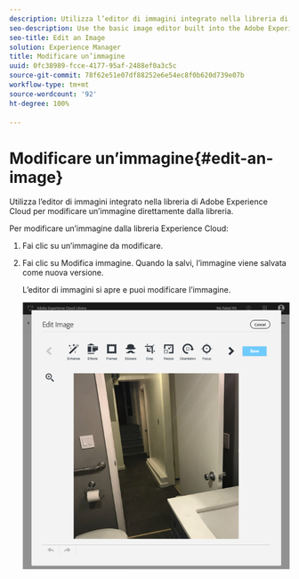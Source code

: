 ```yaml
---
description: Utilizza l’editor di immagini integrato nella libreria di Adobe Experience Cloud per modificare un’immagine direttamente dalla libreria.
seo-description: Use the basic image editor built into the Adobe Experience Cloud Library to edit an image on the fly from the library directly.
seo-title: Edit an Image
solution: Experience Manager
title: Modificare un’immagine
uuid: 0fc38989-fcce-4177-95af-2488ef0a3c5c
source-git-commit: 78f62e51e07df88252e6e54ec8f0b620d739e07b
workflow-type: tm+mt
source-wordcount: '92'
ht-degree: 100%

---
```



# Modificare un’immagine{#edit-an-image}

Utilizza l’editor di immagini integrato nella libreria di Adobe Experience Cloud per modificare un’immagine direttamente dalla libreria.

Per modificare un’immagine dalla libreria Experience Cloud:

1. Fai clic su un’immagine da modificare.
1. Fai clic su Modifica immagine. Quando la salvi, l’immagine viene salvata come nuova versione.

   L’editor di immagini si apre e puoi modificare l’immagine.

   ![](assets/library_image_editor.png)


